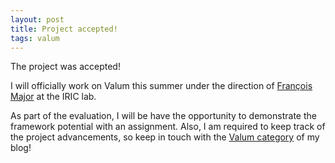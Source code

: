 ```yaml
---
layout: post
title: Project accepted!
tags: valum
---
```


The project was accepted!

I will officially work on Valum this summer under the direction of
[François Major](http://www.iric.ca/recherche/chercheurs-principaux/francois-major/)
at the IRIC lab.

As part of the evaluation, I will be have the opportunity to demonstrate the
framework potential with an assignment. Also, I am required to keep track of
the project advancements, so keep in touch with the [Valum category](/valum) of
my blog!



